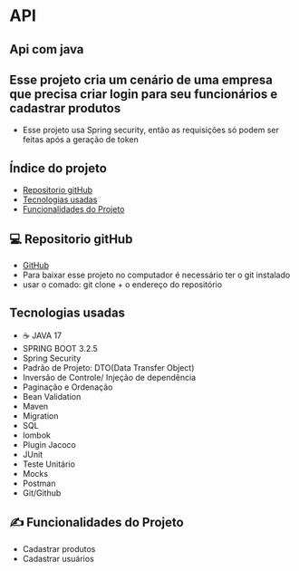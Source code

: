 # API

## Api com java 

## Esse projeto cria um cenário de uma empresa que precisa criar login para seu funcionários e cadastrar produtos
- Esse projeto usa Spring security, então as requisições só podem ser feitas após a geração de token

## Índice do projeto 

- <a href="#repositorio">Repositorio gitHub</a>
- <a href="#tecnologias">Tecnologias usadas</a>
- <a href="#funcionalidades">Funcionalidades do Projeto</a>

##  💻 Repositorio gitHub

- <a href="https://github.com/alex24-dev/api"> GitHub</a>
- Para baixar esse projeto no computador é necessário ter o git instalado
- usar o comado: git clone + o endereço do repositório

## Tecnologias usadas
- ☕ JAVA 17
- SPRING BOOT 3.2.5
- Spring Security
- Padrão de Projeto: DTO(Data Transfer Object)
- Inversão de Controle/ Injeção de dependência
- Paginação e Ordenação
- Bean Validation
- Maven
- Migration
- SQL
- lombok
- Plugin Jacoco
- JUnit
- Teste Unitário
- Mocks
- Postman
- Git/Github

## ✍ Funcionalidades do Projeto

- Cadastrar produtos
- Cadastrar usuários


